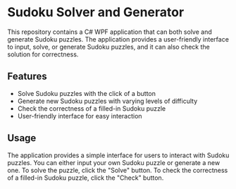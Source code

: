 # Sudoku Solver and Generator

This repository contains a C# WPF application that can both solve and generate Sudoku puzzles. 
The application provides a user-friendly interface to input, solve, or generate Sudoku puzzles, and it can also check the solution for correctness.

## Features

- Solve Sudoku puzzles with the click of a button
- Generate new Sudoku puzzles with varying levels of difficulty
- Check the correctness of a filled-in Sudoku puzzle
- User-friendly interface for easy interaction

## Usage

The application provides a simple interface for users to interact with Sudoku puzzles. You can either input your own Sudoku puzzle or generate a new one. 
To solve the puzzle, click the "Solve" button. To check the correctness of a filled-in Sudoku puzzle, click the "Check" button.

